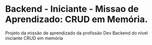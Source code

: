# Backend - Iniciante - Missao de Aprendizado: CRUD em Memória.
Projeto da missão de aprendizado da profissão Dev Backend do nível iniciante CRUD em memória 
